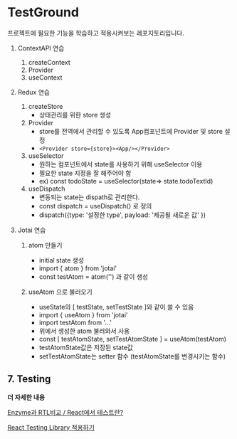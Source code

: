 # TestGround

프로젝트에 필요한 기능을 학습하고 적용시켜보는 레포지토리입니다.

1. ContextAPI 연습

   1. createContext
   2. Provider
   3. useContext

2. Redux 연습

   1. createStore
      - 상태관리를 위한 store 생성
   2. Provider
      - store를 전역에서 관리할 수 있도록 App컴포넌트에 Provider 및 store 설정
      - `<Provider store={store}><App/></Provider>`
   3. useSelector
      - 원하는 컴포넌트에서 state를 사용하기 위해 useSelector 이용
      - 필요한 state 지정을 잘 해주어야 함
      - ex) const todoState = useSelector(state=> state.todoTextId)
   4. useDispatch
      - 변동되는 state는 dispath로 관리한다.
      - const dispatch = useDispatch() 로 정의
      - dispatch({type: '설정한 type', payload: '제공될 새로운 값' })

3. Jotai 연습

   1. atom 만들기

      - initial state 생성
      - import { atom } from 'jotai'
      - const testAtom = atom('') 과 같이 생성

   2. useAtom 으로 불러오기
      - useState의 [ testState, setTestState ]와 같이 쓸 수 있음
      - import { useAtom } from 'jotai'
      - import testAtom from '...'
      - 위에서 생성한 atom 불러와서 사용
      - const [ testAtomState, setTestAtomState ] = useAtom(testAtom)
      - testAtomState값은 저장된 state값
      - setTestAtomState는 setter 함수 (testAtomState를 변경시키는 함수)

## 7. Testing

**더 자세한 내용**

<a href='https://github.com/Ubermensch0608/TestGround/tree/main/testing'>Enzyme과 RTL비교 / React에서 테스트란? </a>

<a href='https://github.com/Ubermensch0608/TestGround/blob/main/testing/React-Testing-Library.md'>React Testing Library 적용하기</a>
